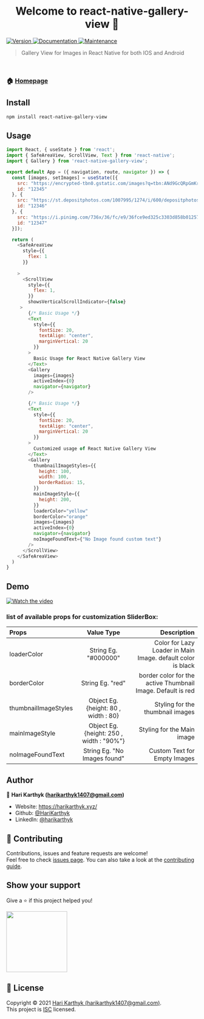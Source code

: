 <h1 align="center">Welcome to react-native-gallery-view 👋</h1>
<p>
  <a href="https://www.npmjs.com/package/react-native-gallery-view" target="_blank">
    <img alt="Version" src="https://img.shields.io/npm/v/react-native-gallery-view.svg">
  </a>
  <a href="https://github.com/Harikarthyk/react-native-gallery-view#readme" target="_blank">
    <img alt="Documentation" src="https://img.shields.io/badge/documentation-yes-brightgreen.svg" />
  </a>
  <a href="https://github.com/Harikarthyk/react-native-gallery-view/graphs/commit-activity" target="_blank">
    <img alt="Maintenance" src="https://img.shields.io/badge/Maintained%3F-yes-green.svg" />
  </a>
<!--   <a href="https://github.com/Harikarthyk/react-native-gallery-view/blob/master/LICENSE" target="_blank"> -->
<!--     <img alt="License: ISC" src="https://img.shields.io/github/license/HariKarthyk/react-native-gallery-view" /> -->
<!--   </a> -->
</p>

> Gallery View for Images in React Native for both IOS and Android 

<br>
 
### 🏠 [Homepage](https://github.com/Harikarthyk/react-native-gallery-view)

## Install

```sh
npm install react-native-gallery-view
```

## Usage

```javascript
import React, { useState } from 'react';
import { SafeAreaView, ScrollView, Text } from 'react-native';
import { Gallery } from 'react-native-gallery-view';

export default App = ({ navigation, route, navigator }) => {
  const [images, setImages] = useState([{
    src: "https://encrypted-tbn0.gstatic.com/images?q=tbn:ANd9GcQRpGmKrfBFE90_MyomlXre9OJhLyjMvfGm5w&usqp=CAU",
    id: "12345"
  }, {
    src: "https://st.depositphotos.com/1007995/1274/i/600/depositphotos_12746726-stock-photo-fashion-man-wearing- sunglasses-thinking.jpg",
    id: "12346"
  }, {
    src: "https://i.pinimg.com/736x/36/fc/e9/36fce9ed325c3303d858b01257bd76c3.jpg",
    id: "12347"
  }]);

  return (
    <SafeAreaView
      style={{
        flex: 1
      }}
      
    >
      <ScrollView
        style={{
          flex: 1,
        }}
        showsVerticalScrollIndicator={false}
     >
        {/* Basic Usage */}
        <Text
          style={{
            fontSize: 20,
            textAlign: "center",
            marginVertical: 20
          }}
        >
          Basic Usage for React Native Gallery View
        </Text>
        <Gallery
          images={images}
          activeIndex={0}
          navigator={navigator}
        />

        {/* Basic Usage */}
        <Text
          style={{
            fontSize: 20,
            textAlign: "center",
            marginVertical: 20
          }}
        >
          Customized usage of React Native Gallery View
        </Text>
        <Gallery
          thumbnailImageStyles={{
            height: 100,
            width: 100,
            borderRadius: 15,
          }}
          mainImageStyle={{
            height: 200,
          }}
          loaderColor="yellow"
          borderColor="orange"
          images={images}
          activeIndex={0}
          navigator={navigator}
          noImageFoundText={"No Image found custom text"}
        />
      </ScrollView>
    </SafeAreaView>
  )
}

```

## Demo
[![Watch the video](https://user-images.githubusercontent.com/54505967/132284459-d1768cc4-8d53-4e55-b855-5728a0c5ab5f.png)](https://user-images.githubusercontent.com/54505967/132284398-4b8edb26-5141-46ba-90c0-0fe8b76b9a0f.mp4)


### list of available props for customization SliderBox:

| Props  |  Value Type | Description |
| :------------ |:---------------:| -----:|
| loaderColor    | String Eg. "#000000" | Color for Lazy Loader in Main Image. default color is black  |
| borderColor      | String Eg. "red"        |   border color for the active Thumbnail Image. Default is red |
| thumbnailImageStyles | Object Eg. {height: 80 , width : 80}        |  Styling for the thumbnail images |
| mainImageStyle | Object Eg. {height: 250 , width : "90%"}        |  Styling for the Main image |
| noImageFoundText | String Eg. "No Images found"      |  Custom Text for Empty Images |



## Author

👤 **Hari Karthyk (harikarthyk1407@gmail.com)**

* Website: https://harikarthyk.xyz/
* Github: [@HariKarthyk](https://github.com/HariKarthyk)
* LinkedIn: [@harikarthyk](https://linkedin.com/in/harikarthyk)

## 🤝 Contributing

Contributions, issues and feature requests are welcome!<br />Feel free to check [issues page](https://github.com/Harikarthyk/react-native-gallery-view/issues). You can also take a look at the [contributing guide](https://github.com/Harikarthyk/react-native-gallery-view/blob/master/CONTRIBUTING.md).

## Show your support

Give a ⭐️ if this project helped you!

<a href="https://www.patreon.com/harikarthyk">
  <img src="https://c5.patreon.com/external/logo/become_a_patron_button@2x.png" width="160">
</a>

## 📝 License

Copyright © 2021 [Hari Karthyk (harikarthyk1407@gmail.com)](https://github.com/HariKarthyk).<br />
This project is [ISC](https://github.com/Harikarthyk/react-native-gallery-view/blob/master/LICENSE) licensed.

